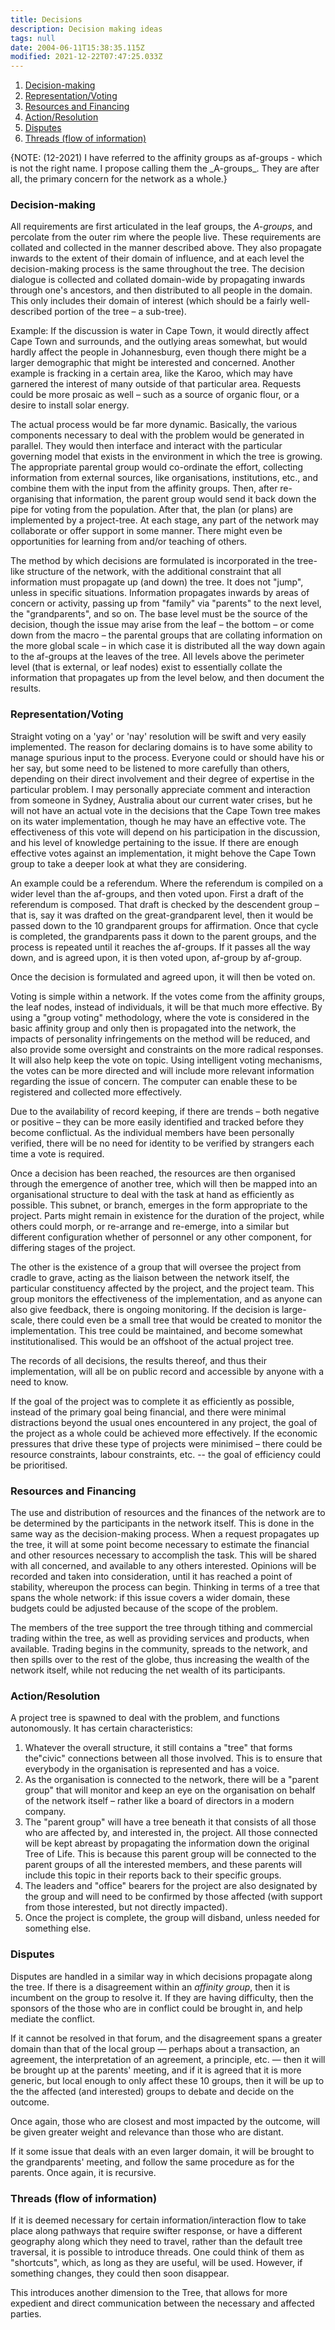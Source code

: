 ```yaml
---
title: Decisions
description: Decision making ideas
tags: null
date: 2004-06-11T15:38:35.115Z
modified: 2021-12-22T07:47:25.033Z
---
```


1. [Decision-making](#decision-making)
2. [Representation/Voting](#representationvoting)
3. [Resources and Financing](#resources-and-financing)
4. [Action/Resolution](#actionresolution)
5. [Disputes](#disputes)
6. [Threads (flow of information)](#threads-flow-of-information)

<p class="note">
{NOTE: (12-2021) I have referred to the affinity groups as af-groups - which is not the right name. I propose calling them the _A-groups_. They are after all, the primary concern for the network as a whole.}
</p>

### Decision-making

All requirements are first articulated in the leaf groups, the _A-groups_, and percolate from the outer rim where the people live. These requirements are collated and collected in the manner described above. They also propagate inwards to the extent of their domain of influence, and at each level the decision-making process is the same throughout the tree. The decision dialogue is collected and collated domain-wide by propagating inwards through one's ancestors, and then distributed to all people in the domain. This only includes their domain of interest (which should be a fairly well-described portion of the tree – a sub-tree).

Example: If the discussion is water in Cape Town, it would directly affect Cape Town and surrounds, and the outlying areas somewhat, but would hardly affect the people in Johannesburg, even though there might be a larger demographic that might be interested and concerned. Another example is fracking in a certain area, like the Karoo, which may have garnered the interest of many outside of that particular area. Requests could be more prosaic as well – such as a source of organic flour, or a desire to install solar energy.

The actual process would be far more dynamic. Basically, the various components necessary to deal with the problem would be generated in parallel. They would then interface and interact with the particular governing model that exists in the environment in which the tree is growing. The appropriate parental group would co-ordinate the effort, collecting information from external sources, like organisations, institutions, etc., and combine them with the input from the affinity groups. Then, after re-organising that information, the parent group would send it back down the pipe for voting from the population. After that, the plan (or plans) are implemented by a project-tree. At each stage, any part of the network may collaborate or offer support in some manner. There might even be opportunities for learning from and/or teaching of others.

The method by which decisions are formulated is incorporated in the tree-like structure of the network, with the additional constraint that all information must propagate up (and down) the tree. It does not "jump", unless in specific situations. Information propagates inwards by areas of concern or activity, passing up from "family" via "parents" to the next level, the "grandparents", and so on. The base level must be the source of the decision, though the issue may arise from the leaf – the bottom – or come down from the macro – the parental groups that are collating information on the more global scale – in which case it is distributed all the way down again to the af-groups at the leaves of the tree. All levels above the perimeter level (that is external, or leaf nodes) exist to essentially collate the information that propagates up from the level below, and then document the results.

### Representation/Voting

Straight voting on a 'yay' or 'nay' resolution will be swift and very easily implemented. The reason for declaring domains is to have some ability to manage spurious input to the process. Everyone could or should have his or her say, but some need to be listened to more carefully than others, depending on their direct involvement and their degree of expertise in the particular problem. I may personally appreciate comment and interaction from someone in Sydney, Australia about our current water crises, but he will not have an actual vote in the decisions that the Cape Town tree makes on its water implementation, though he may have an effective vote. The effectiveness of this vote will depend on his participation in the discussion, and his level of knowledge pertaining to the issue. If there are enough effective votes against an implementation, it might behove the Cape Town group to take a deeper look at what they are considering.

An example could be a referendum. Where the referendum is compiled on a wider level than the af-groups, and then voted upon. First a draft of the referendum is composed. That draft is checked by the descendent group – that is, say it was drafted on the great-grandparent level, then it would be passed down to the 10 grandparent groups for affirmation. Once that cycle is completed, the grandparents pass it down to the parent groups, and the process is repeated until it reaches the af-groups. If it passes all the way down, and is agreed upon, it is then voted upon, af-group by af-group.

Once the decision is formulated and agreed upon, it will then be voted on.

Voting is simple within a network. If the votes come from the affinity groups, the leaf nodes, instead of individuals, it will be that much more effective. By using a "group voting" methodology, where the vote is considered in the basic affinity group and only then is propagated into the network, the impacts of personality infringements on the method will be reduced, and also provide some oversight and constraints on the more radical responses. It will also help keep the vote on topic. Using intelligent voting mechanisms, the votes can be more directed and will include more relevant information regarding the issue of concern. The computer can enable these to be registered and collected more effectively.

Due to the availability of record keeping, if there are trends – both negative or positive – they can be more easily identified and tracked before they become conflictual. As the individual members have been personally verified, there will be no need for identity to be verified by strangers each time a vote is required.

Once a decision has been reached, the resources are then organised through the emergence of another tree, which will then be mapped into an organisational structure to deal with the task at hand as efficiently as possible. This subnet, or branch, emerges in the form appropriate to the project. Parts might remain in existence for the duration of the project, while others could morph, or re-arrange and re-emerge, into a similar but different configuration whether of personnel or any other component, for differing stages of the project.

The other is the existence of a group that will oversee the project from cradle to grave, acting as the liaison between the network itself, the particular constituency affected by the project, and the project team. This group monitors the effectiveness of the implementation, and as anyone can also give feedback, there is ongoing monitoring. If the decision is large-scale, there could even be a small tree that would be created to monitor the implementation. This tree could be maintained, and become somewhat institutionalised. This would be an offshoot of the actual project tree.

The records of all decisions, the results thereof, and thus their implementation, will all be on public record and accessible by anyone with a need to know.

If the goal of the project was to complete it as efficiently as possible, instead of the primary goal being financial, and there were minimal distractions beyond the usual ones encountered in any project, the goal of the project as a whole could be achieved more effectively. If the economic pressures that drive these type of projects were minimised – there could be resource constraints, labour constraints, etc. -- the goal of efficiency could be prioritised.

### Resources and Financing

The use and distribution of resources and the finances of the network are to be determined by the participants in the network itself. This is done in the same way as the decision-making process. When a request propagates up the tree, it will at some point become necessary to estimate the financial and other resources necessary to accomplish the task. This will be shared with all concerned, and available to any others interested. Opinions will be recorded and taken into consideration, until it has reached a point of stability, whereupon the process can begin. Thinking in terms of a tree that spans the whole network: if this issue covers a wider domain, these budgets could be adjusted because of the scope of the problem.

The members of the tree support the tree through tithing and commercial trading within the tree, as well as providing services and products, when available. Trading begins in the community, spreads to the network, and then spills over to the rest of the globe, thus increasing the wealth of the network itself, while not reducing the net wealth of its participants.

### Action/Resolution

A project tree is spawned to deal with the problem, and functions autonomously. It has certain characteristics:

1. Whatever the overall structure, it still contains a "tree" that forms the"civic" connections between all those involved. This is to ensure that everybody in the organisation is represented and has a voice.
2. As the organisation is connected to the network, there will be a "parent group" that will monitor and keep an eye on the organisation on behalf of the network itself – rather like a board of directors in a modern company.
3. The "parent group" will have a tree beneath it that consists of all those who are affected by, and interested in, the project. All those connected will be kept abreast by propagating the information down the original Tree of Life. This is because this parent group will be connected to the parent groups of all the interested members, and these parents will include this topic in their reports back to their specific groups.
4. The leaders and "office" bearers for the project are also designated by the group and will need to be confirmed by those affected (with support from those interested, but not directly impacted).
5. Once the project is complete, the group will disband, unless needed for something else.

### Disputes

Disputes are handled in a similar way in which decisions propagate along the tree. If there is a disagreement within an _affinity group_, then it is incumbent on the group to resolve it. If they are having difficulty, then the sponsors of the those who are in conflict could be brought in, and help mediate the conflict.

If it cannot be resolved in that forum, and the disagreement spans a greater domain than that of the local group &mdash; perhaps about a transaction, an agreement, the interpretation of an agreement, a principle, etc. &mdash; then it will be brought up at the parents' meeting, and if it is agreed that it is more generic, but local enough to only affect these 10 groups, then it will be up to the the affected (and interested) groups to debate and decide on the outcome.

Once again, those who are closest and most impacted by the outcome, will be given greater weight and relevance than those who are distant.

If it some issue that deals with an even larger domain, it will be brought to the grandparents' meeting, and follow the same procedure as for the parents. Once again, it is recursive.

### Threads (flow of information)

If it is deemed necessary for certain information/interaction flow to take place along pathways that require swifter response, or have a different geography along which they need to travel, rather than the default tree traversal, it is possible to introduce threads. One could think of them as "shortcuts", which, as long as they are useful, will be used. However, if something changes, they could then soon disappear.

This introduces another dimension to the Tree, that allows for more expedient and direct communication between the necessary and affected parties.
